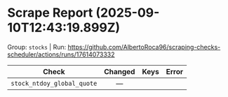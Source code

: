 # Scrape Report (2025-09-10T12:43:19.899Z)

Group: `stocks`  |  Run: https://github.com/AlbertoRoca96/scraping-checks-scheduler/actions/runs/17614073332

| Check | Changed | Keys | Error |
|---|:---:|:--|:--|
| `stock_ntdoy_global_quote` | — |  |  |
